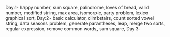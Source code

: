 Day:1-
happy number,
sum square,
palindrome,
loves of bread,
valid number,
modified string,
max area,
isomorpic,
party problem,
lexico graphical sort,
Day:2-
basic calculator,
climbstairs,
count sorted vowel string,
data seasons problem,
generate parantheses,
leap,
merge two sorts,
regular expression,
remove common words,
sum square,
Day 3:
